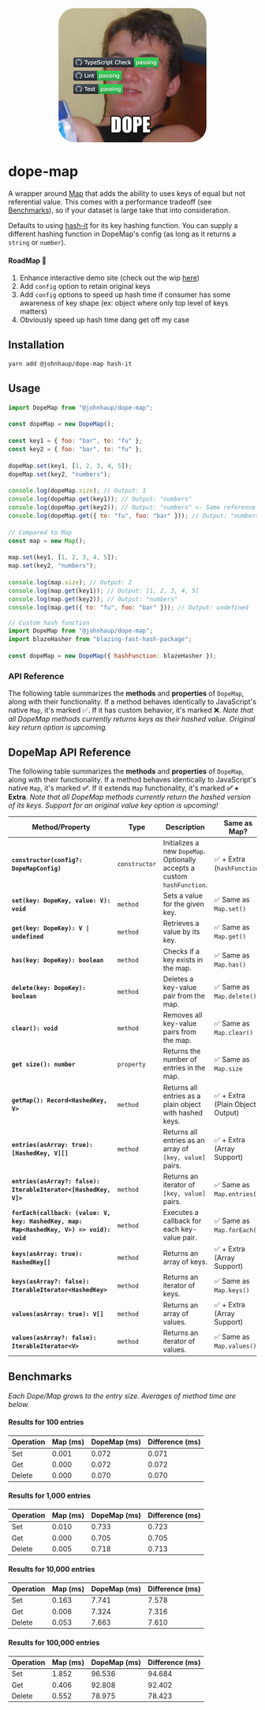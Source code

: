 <div align="center">
  <a href="https://youtu.be/lgErexMUTC0?si=e5aRXD95TYwhgihG">
    <img alt="dope" width=300 src="dope-badges.png">
  </a>
</div>

# dope-map

A wrapper around [Map](https://developer.mozilla.org/en-US/docs/Web/JavaScript/Reference/Global_Objects/Map) that adds the ability to uses keys of equal but not referential value. This comes with a performance tradeoff (see [Benchmarks](#benchmarks)), so if your dataset is large take that into consideration.

Defaults to using [hash-it](https://github.com/planttheidea/hash-it) for its key hashing function. You can supply a different hashing function in DopeMap's config (as long as it returns a `string` or `number`).

#### RoadMap 🚧

1. Enhance interactive demo site (check out the wip <a href="https://johnhaup.github.io/dope-map/" target="_blank">here</a>)
2. Add `config` option to retain original keys
3. Add `config` options to speed up hash time if consumer has some awareness of key shape (ex: object where only top level of keys matters)
4. Obviously speed up hash time dang get off my case

## Installation

```bash
yarn add @johnhaup/dope-map hash-it
```

## Usage

```javascript
import DopeMap from "@johnhaup/dope-map";

const dopeMap = new DopeMap();

const key1 = { foo: "bar", to: "fu" };
const key2 = { foo: "bar", to: "fu" };

dopeMap.set(key1, [1, 2, 3, 4, 5]);
dopeMap.set(key2, "numbers");

console.log(dopeMap.size); // Output: 1
console.log(dopeMap.get(key1)); // Output: "numbers"
console.log(dopeMap.get(key2)); // Output: "numbers" <- Same reference as above
console.log(dopeMap.get({ to: "fu", foo: "bar" })); // Output: "numbers" <- Same reference as above

// Compared to Map
const map = new Map();

map.set(key1, [1, 2, 3, 4, 5]);
map.set(key2, "numbers");

console.log(map.size); // Output: 2
console.log(map.get(key1)); // Output: [1, 2, 3, 4, 5]
console.log(map.get(key2)); // Output: "numbers"
console.log(map.get({ to: "fu", foo: "bar" })); // Output: undefined
```

```javascript
// Custom hash function
import DopeMap from "@johnhaup/dope-map";
import blazeHasher from "blazing-fast-hash-package";

const dopeMap = new DopeMap({ hashFunction: blazeHasher });
```

### API Reference

The following table summarizes the **methods** and **properties** of `DopeMap`, along with their functionality. If a method behaves identically to JavaScript's native `Map`, it's marked ✅. If it has custom behavior, it's marked ❌.
_Note that all DopeMap methods currently returns keys as their hashed value. Original key return option is upcoming._

## DopeMap API Reference

The following table summarizes the **methods** and **properties** of `DopeMap`, along with their functionality. If a method behaves identically to JavaScript's native `Map`, it's marked **✅**. If it extends `Map` functionality, it's marked **✅ + Extra**.
_Note that all DopeMap methods currently return the hashed version of its keys. Support for an original value key option is upcoming!_

| **Method/Property**                                                                       | **Type**      | **Description**                                                          | **Same as Map?**                 |
| ----------------------------------------------------------------------------------------- | ------------- | ------------------------------------------------------------------------ | -------------------------------- |
| **`constructor(config?: DopeMapConfig)`**                                                 | `constructor` | Initializes a new `DopeMap`. Optionally accepts a custom `hashFunction`. | ✅ + Extra (`hashFunction`)      |
| **`set(key: DopeKey, value: V): void`**                                                   | `method`      | Sets a value for the given key.                                          | ✅ Same as `Map.set()`           |
| **`get(key: DopeKey): V \| undefined`**                                                   | `method`      | Retrieves a value by its key.                                            | ✅ Same as `Map.get()`           |
| **`has(key: DopeKey): boolean`**                                                          | `method`      | Checks if a key exists in the map.                                       | ✅ Same as `Map.has()`           |
| **`delete(key: DopeKey): boolean`**                                                       | `method`      | Deletes a key-value pair from the map.                                   | ✅ Same as `Map.delete()`        |
| **`clear(): void`**                                                                       | `method`      | Removes all key-value pairs from the map.                                | ✅ Same as `Map.clear()`         |
| **`get size(): number`**                                                                  | `property`    | Returns the number of entries in the map.                                | ✅ Same as `Map.size`            |
| **`getMap(): Record<HashedKey, V>`**                                                      | `method`      | Returns all entries as a plain object with hashed keys.                  | ✅ + Extra (Plain Object Output) |
| **`entries(asArray: true): [HashedKey, V][]`**                                            | `method`      | Returns all entries as an array of `[key, value]` pairs.                 | ✅ + Extra (Array Support)       |
| **`entries(asArray?: false): IterableIterator<[HashedKey, V]>`**                          | `method`      | Returns an iterator of `[key, value]` pairs.                             | ✅ Same as `Map.entries()`       |
| **`forEach(callback: (value: V, key: HashedKey, map: Map<HashedKey, V>) => void): void`** | `method`      | Executes a callback for each key-value pair.                             | ✅ Same as `Map.forEach()`       |
| **`keys(asArray: true): HashedKey[]`**                                                    | `method`      | Returns an array of keys.                                                | ✅ + Extra (Array Support)       |
| **`keys(asArray?: false): IterableIterator<HashedKey>`**                                  | `method`      | Returns an iterator of keys.                                             | ✅ Same as `Map.keys()`          |
| **`values(asArray: true): V[]`**                                                          | `method`      | Returns an array of values.                                              | ✅ + Extra (Array Support)       |
| **`values(asArray?: false): IterableIterator<V>`**                                        | `method`      | Returns an iterator of values.                                           | ✅ Same as `Map.values()`        |

## Benchmarks

_Each Dope/Map grows to the entry size. Averages of method time are below._

<!-- BENCHMARK RESULTS START -->

#### Results for 100 entries

| Operation | Map (ms) | DopeMap (ms) | Difference (ms) |
| --------- | -------- | ------------ | --------------- |
| Set       | 0.001    | 0.072        | 0.071           |
| Get       | 0.000    | 0.072        | 0.072           |
| Delete    | 0.000    | 0.070        | 0.070           |

#### Results for 1,000 entries

| Operation | Map (ms) | DopeMap (ms) | Difference (ms) |
| --------- | -------- | ------------ | --------------- |
| Set       | 0.010    | 0.733        | 0.723           |
| Get       | 0.000    | 0.705        | 0.705           |
| Delete    | 0.005    | 0.718        | 0.713           |

#### Results for 10,000 entries

| Operation | Map (ms) | DopeMap (ms) | Difference (ms) |
| --------- | -------- | ------------ | --------------- |
| Set       | 0.163    | 7.741        | 7.578           |
| Get       | 0.008    | 7.324        | 7.316           |
| Delete    | 0.053    | 7.663        | 7.610           |

#### Results for 100,000 entries

| Operation | Map (ms) | DopeMap (ms) | Difference (ms) |
| --------- | -------- | ------------ | --------------- |
| Set       | 1.852    | 96.536       | 94.684          |
| Get       | 0.406    | 92.808       | 92.402          |
| Delete    | 0.552    | 78.975       | 78.423          |

<!-- BENCHMARK RESULTS END -->
